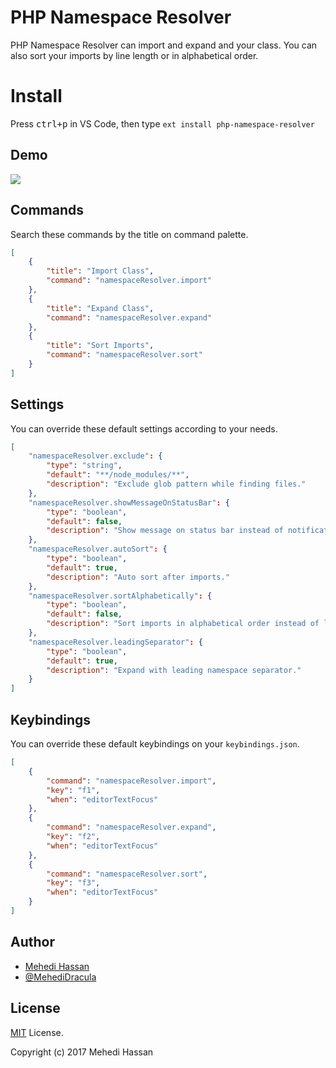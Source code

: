 # PHP Namespace Resolver

PHP Namespace Resolver can import and expand and your class. You can also sort your imports by line length or in alphabetical order.

# Install

Press <kbd>ctrl+p</kbd> in VS Code, then type `ext install php-namespace-resolver`

## Demo

![](https://i.imgur.com/upEGtPa.gif)

## Commands

Search these commands by the title on command palette.

```json
[
    {
        "title": "Import Class",
        "command": "namespaceResolver.import"
    },
    {
        "title": "Expand Class",
        "command": "namespaceResolver.expand"
    },
    {
        "title": "Sort Imports",
        "command": "namespaceResolver.sort"
    }
]
```

## Settings

You can override these default settings according to your needs.

```json
[
    "namespaceResolver.exclude": {
        "type": "string",
        "default": "**/node_modules/**",
        "description": "Exclude glob pattern while finding files."
    },
    "namespaceResolver.showMessageOnStatusBar": {
        "type": "boolean",
        "default": false,
        "description": "Show message on status bar instead of notification box."
    },
    "namespaceResolver.autoSort": {
        "type": "boolean",
        "default": true,
        "description": "Auto sort after imports."
    },
    "namespaceResolver.sortAlphabetically": {
        "type": "boolean",
        "default": false,
        "description": "Sort imports in alphabetical order instead of line length."
    },
    "namespaceResolver.leadingSeparator": {
        "type": "boolean",
        "default": true,
        "description": "Expand with leading namespace separator."
    }
]
```

## Keybindings

You can override these default keybindings on your `keybindings.json`.

```json
[
    {
        "command": "namespaceResolver.import",
        "key": "f1",
        "when": "editorTextFocus"
    },
    {
        "command": "namespaceResolver.expand",
        "key": "f2",
        "when": "editorTextFocus"
    },
    {
        "command": "namespaceResolver.sort",
        "key": "f3",
        "when": "editorTextFocus"
    }
]
```

## Author

- [Mehedi Hassan](https://www.facebook.com/MehediDracula)
- [@MehediDracula](https://twitter.com/MehediDracula)

## License

[MIT](LICENSE) License.

Copyright (c) 2017 Mehedi Hassan
